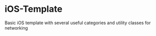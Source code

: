iOS-Template
============

Basic iOS template with several useful categories and utility classes for networking
